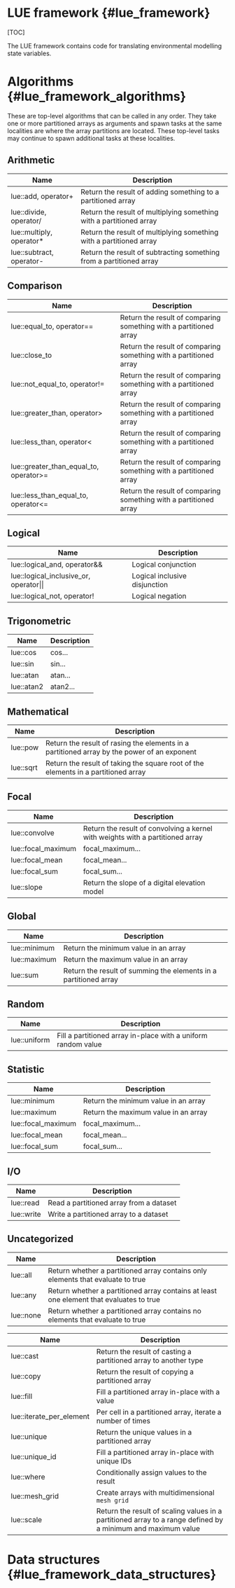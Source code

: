 # LUE framework  {#lue_framework}

[TOC]


The LUE framework contains code for translating environmental modelling
state variables.


# Algorithms  {#lue_framework_algorithms}
These are top-level algorithms that can be called in any order. They
take one or more partitioned arrays as arguments and spawn tasks at the
same localities are where the array partitions are located. These
top-level tasks may continue to spawn additional tasks at these
localities.


## Arithmetic
Name   | Description
-------|------------
lue::add, operator+ | Return the result of adding something to a partitioned array
lue::divide, operator/ | Return the result of multiplying something with a partitioned array
lue::multiply, operator* | Return the result of multiplying something with a partitioned array
lue::subtract, operator- | Return the result of subtracting something from a partitioned array


## Comparison
Name   | Description
-------|------------
lue::equal_to, operator== | Return the result of comparing something with a partitioned array
lue::close_to | Return the result of comparing something with a partitioned array
lue::not_equal_to, operator!= | Return the result of comparing something with a partitioned array
lue::greater_than, operator> | Return the result of comparing something with a partitioned array
lue::less_than, operator< | Return the result of comparing something with a partitioned array
lue::greater_than_equal_to, operator>= | Return the result of comparing something with a partitioned array
lue::less_than_equal_to, operator<= | Return the result of comparing something with a partitioned array


## Logical
Name   | Description
-------|------------
lue::logical_and, operator&& | Logical conjunction
lue::logical_inclusive_or, operator\|\| | Logical inclusive disjunction
lue::logical_not, operator! | Logical negation


## Trigonometric
Name   | Description
-------|------------
lue::cos | cos...
lue::sin | sin...
lue::atan | atan...
lue::atan2 | atan2...


## Mathematical
Name   | Description
-------|------------
lue::pow | Return the result of rasing the elements in a partitioned array by the power of an exponent
lue::sqrt | Return the result of taking the square root of the elements in a partitioned array


## Focal
Name   | Description
-------|------------
lue::convolve | Return the result of convolving a kernel with weights with a partitioned array
lue::focal_maximum | focal_maximum...
lue::focal_mean | focal_mean...
lue::focal_sum | focal_sum...
lue::slope | Return the slope of a digital elevation model


## Global
Name   | Description
-------|------------
lue::minimum | Return the minimum value in an array
lue::maximum | Return the maximum value in an array
lue::sum | Return the result of summing the elements in a partitioned array


## Random
Name   | Description
-------|------------
lue::uniform | Fill a partitioned array in-place with a uniform random value


## Statistic
Name   | Description
-------|------------
lue::minimum | Return the minimum value in an array
lue::maximum | Return the maximum value in an array
lue::focal_maximum | focal_maximum...
lue::focal_mean | focal_mean...
lue::focal_sum | focal_sum...


## I/O
Name   | Description
-------|------------
lue::read | Read a partitioned array from a dataset
lue::write | Write a partitioned array to a dataset


## Uncategorized
Name   | Description
-------|------------
lue::all | Return whether a partitioned array contains only elements that evaluate to true
lue::any | Return whether a partitioned array contains at least one element that evaluates to true
lue::none | Return whether a partitioned array contains no elements that evaluate to true


Name   | Description
-------|------------
lue::cast | Return the result of casting a partitioned array to another type
lue::copy | Return the result of copying a partitioned array
lue::fill | Fill a partitioned array in-place with a value
lue::iterate_per_element | Per cell in a partitioned array, iterate a number of times
lue::unique | Return the unique values in a partitioned array
lue::unique_id | Fill a partitioned array in-place with unique IDs
lue::where | Conditionally assign values to the result
lue::mesh_grid | Create arrays with multidimensional `mesh grid`
lue::scale | Return the result of scaling values in a partitioned array to a range defined by a minimum and maximum value


# Data structures  {#lue_framework_data_structures}


